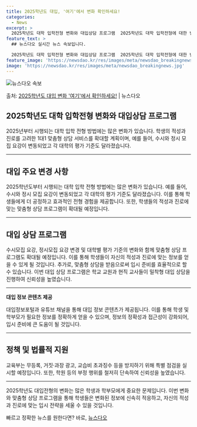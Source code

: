 ```yaml
---
title: 2025학년도 대입, '여기'에서 변화 확인하세요!
categories:
  - News
excerpt: >
  2025학년도 대학 입학전형 변화와 대입상담 프로그램  2025학년도 대학 입학전형에 대한 변화와 학생 맞춤…
feature_text: >
  ## 뉴스다오 실시간 뉴스 속보입니다.

  2025학년도 대학 입학전형 변화와 대입상담 프로그램  2025학년도 대학 입학전형에 대한 변화와 학생 맞춤…
feature_image: 'https://newsdao.kr/res/images/meta/newsdao_breakingnews.jpg'
image: 'https://newsdao.kr/res/images/meta/newsdao_breakingnews.jpg'
---
```


![뉴스다오 속보](https://newsdao.kr/res/images/meta/newsdao_breakingnews.jpg)

<p>출처: <a href="https://newsdao.kr/4112" rel="dofollow">2025학년도 대입 변화 '여기'에서 확인하세요!</a> | 뉴스다오</p>

## 2025학년도 대학 입학전형 변화와 대입상담 프로그램

2025년부터 시행되는 대학 입학 전형 방법에는 많은 변화가 있습니다. 학생의 적성과 진로를 고려한 1대1 맞춤형 상담 서비스를 확대할 계획이며, 예를 들어, 수시와 정시 모집 요강이 변동되었고 각 대학의 평가 기준도 달라졌습니다.

---

## 대입 주요 변경 사항

2025학년도부터 시행되는 대학 입학 전형 방법에는 많은 변화가 있습니다. 예를 들어, 수시와 정시 모집 요강이 변동되었고 각 대학의 평가 기준도 달라졌습니다. 이를 통해 학생들에게 더 공정하고 효과적인 전형 경험을 제공합니다. 또한, 학생들의 적성과 진로에 맞는 맞춤형 상담 프로그램이 확대될 예정입니다.

---

## 대입 상담 프로그램

수시모집 요강, 정시모집 요강 변경 및 대학별 평가 기준의 변화와 함께 맞춤형 상담 프로그램도 확대될 예정입니다. 이를 통해 학생들이 자신의 적성과 진로에 맞는 정보를 얻을 수 있게 될 것입니다. 추가로, 맞춤형 상담을 받음으로써 입시 준비를 효율적으로 할 수 있습니다. 이번 대입 상담 프로그램은 학교 교원과 현직 교사들이 밀착형 대입 상담을 진행하여 신뢰성을 높였습니다.

---

**대입 정보 콘텐츠 제공**

대입정보포털과 유튜브 채널을 통해 대입 정보 콘텐츠가 제공됩니다. 이를 통해 학생 및 학부모가 필요한 정보를 정확하게 얻을 수 있으며, 정보의 정확성과 접근성이 강화되어, 입시 준비에 큰 도움이 될 것입니다.

---

## 정책 및 법률적 지원

교육부는 무등록, 거짓·과장 광고, 교습비 초과징수 등을 방지하기 위해 특별 점검을 실시할 예정입니다. 또한, 학원 등의 부정 행위를 철저히 단속하여 신뢰성을 높였습니다.

---

2025학년도 대입전형의 변화는 많은 학생과 학부모에게 중요한 문제입니다. 이번 변화와 맞춤형 상담 프로그램을 통해 학생들은 변화된 정보에 신속히 적응하고, 자신의 적성과 진로에 맞는 입시 전략을 세울 수 있을 것입니다.<p>빠르고 정확한 뉴스를 원한다면? 바로, <a href="https://newsdao.kr" rel="dofollow">뉴스다오</a></p>


